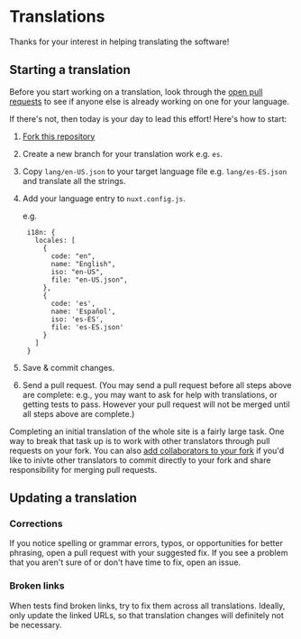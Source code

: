 # Translations

Thanks for your interest in helping translating the software!

## Starting a translation

Before you start working on a translation, look through the [open pull requests](https://github.com/liyasthomas/postwoman/pulls) to see if anyone else is already working on one for your language.

If there's not, then today is your day to lead this effort! Here's how to start:

1. [Fork this repository](https://github.com/liyasthomas/postwoman/fork)
2. Create a new branch for your translation work e.g. `es`.
3. Copy `lang/en-US.json` to your target language file e.g. `lang/es-ES.json` and translate all the strings.
4. Add your language entry to `nuxt.config.js`.

   e.g.

   ```
    i18n: {
      locales: [
        {
          code: "en",
          name: "English",
          iso: "en-US",
          file: "en-US.json",
        },
        {
          code: 'es',
          name: 'Español',
          iso: 'es-ES',
          file: 'es-ES.json'
        }
      ]
    }
   ```

5. Save & commit changes.
6. Send a pull request. (You may send a pull request before all steps above are complete: e.g., you may want to ask for help with translations, or getting tests to pass. However your pull request will not be merged until all steps above are complete.)

Completing an initial translation of the whole site is a fairly large task. One way to break that task up is to work with other translators through pull requests on your fork. You can also [add collaborators to your fork](https://help.github.com/en/github/setting-up-and-managing-your-github-user-account/inviting-collaborators-to-a-personal-repository) if you'd like to inivte other translators to commit directly to your fork and share responsibility for merging pull requests.

## Updating a translation

### Corrections

If you notice spelling or grammar errors, typos, or opportunities for better phrasing, open a pull request with your suggested fix. If you see a problem that you aren't sure of or don't have time to fix, open an issue.

### Broken links

When tests find broken links, try to fix them across all translations. Ideally, only update the linked URLs, so that translation changes will definitely not be necessary.
